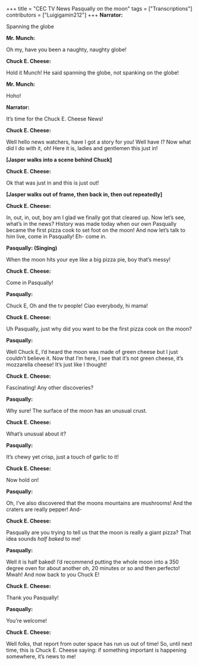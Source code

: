 +++
title = "CEC TV News Pasqually on the moon"
tags = ["Transcriptions"]
contributors = ["Luigigamin212"]
+++
**Narrator:**

Spanning the globe

**Mr. Munch:**

Oh my, have you been a naughty, naughty globe! 

**Chuck E. Cheese:**

Hold it Munch! He said spanning the globe, not spanking on the globe! 

**Mr. Munch:**

Hoho! 

**Narrator:**

It’s time for the Chuck E. Cheese News! 

**Chuck E. Cheese:**

Well hello news watchers, have I got a story for you! Well have I? Now what did I do with it, oh! Here it is, ladies and gentlemen this just in! 

**[Jasper walks into a scene behind Chuck]**

**Chuck E. Cheese:**

Ok that was just in and this is just out! 

**[Jasper walks out of frame, then back in, then out repeatedly]**

**Chuck E. Cheese:**

In, out, in, out, boy am I glad we finally got that cleared up. Now let’s see, what’s in the news? History was made today when our own Pasqually became the first pizza cook to set foot on the moon! And now let’s talk to him live, come in Pasqually! Eh- come in. 

**Pasqually: (Singing)**

When the moon hits your eye like a big pizza pie, boy that’s messy! 

**Chuck E. Cheese:**

Come in Pasqually! 

**Pasqually:**

Chuck E, Oh and the tv people! Ciao everybody, hi mama! 

**Chuck E. Cheese:**

Uh Pasqually, just why did you want to be the first pizza cook on the moon? 

**Pasqually:**

Well Chuck E, I’d heard the moon was made of green cheese but I just couldn’t believe it. Now that I’m here, I see that it’s not green cheese, it’s mozzarella cheese! It’s just like I thought! 

**Chuck E. Cheese:**

Fascinating! Any other discoveries? 

**Pasqually:**

Why sure! The surface of the moon has an unusual crust. 

**Chuck E. Cheese:**

What’s unusual about it? 

**Pasqually:**

It’s chewy yet crisp, just a touch of garlic to it! 

**Chuck E. Cheese:**

Now hold on! 

**Pasqually:**

Oh, I’ve also discovered that the moons mountains are mushrooms! And the craters are really pepper! And- 

**Chuck E. Cheese:**

Pasqually are you trying to tell us that the moon is really a giant pizza? That idea sounds *half baked* to me! 

**Pasqually:**

Well it is half baked! I’d recommend putting the whole moon into a 350 degree oven for about another oh, 20 minutes or so and then perfecto! Mwah! And now back to you Chuck E! 

**Chuck E. Cheese:**

Thank you Pasqually!

**Pasqually:**

You’re welcome! 

**Chuck E. Cheese:**

Well folks, that report from outer space has run us out of time! So, until next time, this is Chuck E. Cheese saying: if something important is happening somewhere, it’s news to me! 
